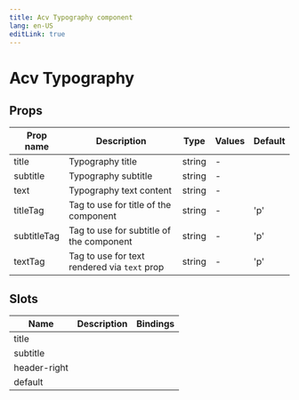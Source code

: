 ```yaml
---
title: Acv Typography component
lang: en-US
editLink: true
---
```


# Acv Typography

## Props

| Prop name   | Description                                  | Type   | Values | Default |
| ----------- | -------------------------------------------- | ------ | ------ | ------- |
| title       | Typography title                             | string | -      |         |
| subtitle    | Typography subtitle                          | string | -      |         |
| text        | Typography text content                      | string | -      |         |
| titleTag    | Tag to use for title of the component        | string | -      | 'p'     |
| subtitleTag | Tag to use for subtitle of the component     | string | -      | 'p'     |
| textTag     | Tag to use for text rendered via `text` prop | string | -      | 'p'     |

## Slots

| Name         | Description | Bindings |
| ------------ | ----------- | -------- |
| title        |             |          |
| subtitle     |             |          |
| header-right |             |          |
| default      |             |          |
